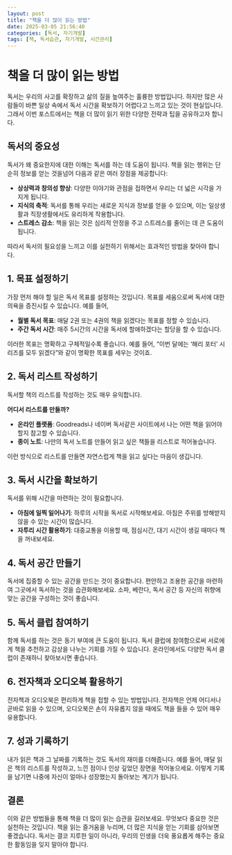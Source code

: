 ```yaml
---
layout: post  
title: "책을 더 많이 읽는 방법"  
date: 2025-03-05 21:56:40  
categories: [독서, 자기개발]  
tags: [책, 독서습관, 자기개발, 시간관리]  
---  
```


# 책을 더 많이 읽는 방법

독서는 우리의 사고를 확장하고 삶의 질을 높여주는 훌륭한 방법입니다. 하지만 많은 사람들이 바쁜 일상 속에서 독서 시간을 확보하기 어렵다고 느끼고 있는 것이 현실입니다. 그래서 이번 포스트에서는 책을 더 많이 읽기 위한 다양한 전략과 팁을 공유하고자 합니다.

## 독서의 중요성

독서가 왜 중요한지에 대한 이해는 독서를 하는 데 도움이 됩니다. 책을 읽는 행위는 단순히 정보를 얻는 것을넘어 다음과 같은 여러 장점을 제공합니다:
- **상상력과 창의성 향상**: 다양한 이야기와 관점을 접하면서 우리는 더 넓은 시각을 가지게 됩니다.
- **지식의 축적**: 독서를 통해 우리는 새로운 지식과 정보를 얻을 수 있으며, 이는 일상생활과 직장생활에서도 유리하게 작용합니다.
- **스트레스 감소**: 책을 읽는 것은 심리적 안정을 주고 스트레스를 줄이는 데 큰 도움이 됩니다.

따라서 독서의 필요성을 느끼고 이를 실천하기 위해서는 효과적인 방법을 찾아야 합니다.

## 1. 목표 설정하기

가장 먼저 해야 할 일은 독서 목표를 설정하는 것입니다. 목표를 세움으로써 독서에 대한 의욕을 증진시킬 수 있습니다. 예를 들어,

- **월별 독서 목표**: 매달 2권 또는 4권의 책을 읽겠다는 목표를 정할 수 있습니다.
- **주간 독서 시간**: 매주 5시간의 시간을 독서에 할애하겠다는 할당을 할 수 있습니다.

이러한 목표는 명확하고 구체적일수록 좋습니다. 예를 들어, “이번 달에는 ‘해리 포터’ 시리즈를 모두 읽겠다”와 같이 명확한 목표를 세우는 것이죠.

## 2. 독서 리스트 작성하기

독서할 책의 리스트를 작성하는 것도 매우 유익합니다. 

**어디서 리스트를 만들까?**  
- **온라인 플랫폼**: Goodreads나 네이버 독서같은 사이트에서 나는 어떤 책을 읽어야 할지 참고할 수 있습니다.  
- **종이 노트**: 나만의 독서 노트를 만들어 읽고 싶은 책들을 리스트로 적어놓습니다.  

이런 방식으로 리스트를 만들면 자연스럽게 책을 읽고 싶다는 마음이 생깁니다. 

## 3. 독서 시간을 확보하기

독서를 위해 시간을 마련하는 것이 필요합니다. 
- **아침에 일찍 일어나기**: 하루의 시작을 독서로 시작해보세요. 아침은 주위를 방해받지 않을 수 있는 시간이 많습니다.
- **자투리 시간 활용하기**: 대중교통을 이용할 때, 점심시간, 대기 시간이 생길 때마다 책을 꺼내보세요.

## 4. 독서 공간 만들기

독서에 집중할 수 있는 공간을 만드는 것이 중요합니다. 편안하고 조용한 공간을 마련하여 그곳에서 독서하는 것을 습관화해보세요. 소파, 베란다, 독서 공간 등 자신의 취향에 맞는 공간을 구성하는 것이 좋습니다.

## 5. 독서 클럽 참여하기

함께 독서를 하는 것은 동기 부여에 큰 도움이 됩니다. 독서 클럽에 참여함으로써 서로에게 책을 추천하고 감상을 나누는 기회를 가질 수 있습니다. 온라인에서도 다양한 독서 클럽이 존재하니 찾아보시면 좋습니다.

## 6. 전자책과 오디오북 활용하기

전자책과 오디오북은 편리하게 책을 접할 수 있는 방법입니다. 전자책은 언제 어디서나 곧바로 읽을 수 있으며, 오디오북은 손이 자유롭지 않을 때에도 책을 들을 수 있어 매우 유용합니다.

## 7. 성과 기록하기

내가 읽은 책과 그 날짜를 기록하는 것도 독서의 재미를 더해줍니다. 예를 들어, 매달 읽은 책의 리스트를 작성하고, 느낀 점이나 인상 깊었던 장면을 적어놓으세요. 이렇게 기록을 남기면 나중에 자신이 얼마나 성장했는지 돌아보는 계기가 됩니다.

## 결론

이와 같은 방법들을 통해 책을 더 많이 읽는 습관을 길러보세요. 무엇보다 중요한 것은 실천하는 것입니다. 책을 읽는 즐거움을 누리며, 더 많은 지식을 얻는 기회를 삼아보면 좋겠습니다. 독서는 결코 지루한 일이 아니라, 우리의 인생을 더욱 풍요롭게 해주는 중요한 활동임을 잊지 말아야 합니다.